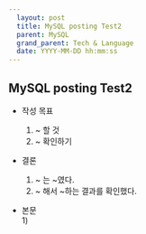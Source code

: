 ```yaml
---  
  layout: post  
  title: MySQL posting Test2
  parent: MySQL   
  grand_parent: Tech & Language  
  date: YYYY-MM-DD hh:mm:ss  
---  
```


## MySQL posting Test2  
  
* 작성 목표  
  1) ~ 할 것  
  2) ~ 확인하기  
  
* 결론  
  1) ~ 는 ~였다.  
  2) ~ 해서 ~하는 결과를 확인했다.  


* 본문   
  1) 